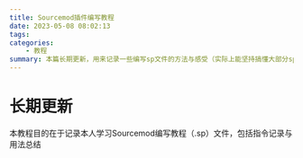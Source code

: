 ```yaml
---
title: Sourcemod插件编写教程
date: 2023-05-08 08:02:13
tags:
categories:
    - 教程
summary: 本篇长期更新，用来记录一些编写sp文件的方法与感受（实际上能坚持搞懂大部分sp函数就算胜利
---
```


# 长期更新
本教程目的在于记录本人学习Sourcemod编写教程（.sp）文件，包括指令记录与用法总结
